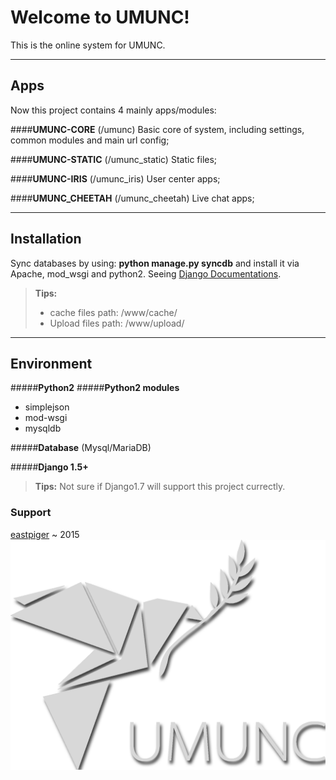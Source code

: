 Welcome to UMUNC!
===================

This is the online system for UMUNC.

----------


Apps
-------------

Now this project contains 4 mainly apps/modules:

####**UMUNC-CORE** (/umunc)
Basic core of system, including settings, common modules and main url config;

####**UMUNC-STATIC** (/umunc_static)
Static files; 

####**UMUNC-IRIS** (/umunc_iris)
User center apps; 

####**UMUNC_CHEETAH** (/umunc_cheetah)
Live chat apps;

----------


Installation
-------------------

Sync databases by using: **python manage.py syncdb** and install it via Apache, mod_wsgi and python2. 
Seeing [Django Documentations](https://docs.djangoproject.com/en/1.7/).

> **Tips:**
> - cache files path: /www/cache/
> - Upload files path: /www/upload/


----------


Environment
-------------

#####**Python2** 
#####**Python2 modules**

 - simplejson
 - mod-wsgi
 - mysqldb

#####**Database** (Mysql/MariaDB)

#####**Django 1.5+**

> **Tips:**
>  Not sure if Django1.7 will support this project currectly.

### Support

[eastpiger](www.eastpiger.com) ~ 2015
![enter image description here](https://raw.githubusercontent.com/UMUNC/UMUNC/master/umunc_static/common/image/UMUNC-logo-white.png)
